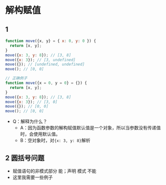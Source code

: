 # 解构赋值
## 1
```js
function move({x, y} = { x: 0, y: 0 }) {
  return [x, y];
}
move({x: 3, y: 8}); // [3, 8]
move({x: 3}); // [3, undefined]
move({}); // [undefined, undefined]
move(); // [0, 0]

// 正确例子
function move({x = 0, y = 0} = {}) {
  return [x, y];
}
move({x: 3, y: 8}); // [3, 8]
move({x: 3}); // [3, 0]
move({}); // [0, 0]
move(); // [0, 0]
```
- Q：解释为什么？
  - A：因为函数参数的解构赋值默认值是一个对象，所以当参数没有传递值时，会使用默认值。
  - B：空对象时，对`{x: 3, y: 8}`解析

## 2 圆括号问题
- 赋值语句的非模式部分 能；声明 模式 不能 
- 这里我需要一些例子
